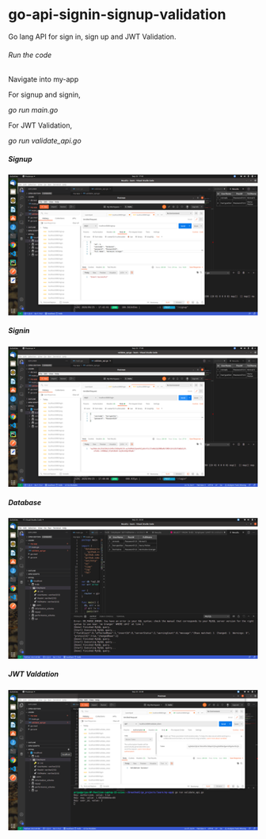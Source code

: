 # go-api-signin-signup-validation
Go lang API for sign in, sign up and JWT Validation.

###### Run the code
Navigate into my-app

For signup and signin,

_go run main.go_

For JWT Validation, 

_go run validate_api.go_

##### Signup 
![signup](/images/signup.png)

##### Signin 
![login](/images/login.png)

##### Database 
![database](/images/database.png)

##### JWT Valdation 
![validation](/images/validation.png)

